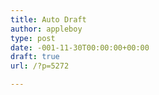 ```yaml
---
title: Auto Draft
author: appleboy
type: post
date: -001-11-30T00:00:00+00:00
draft: true
url: /?p=5272

---
```

